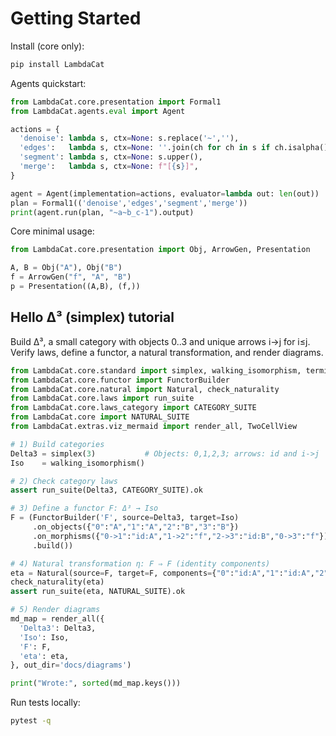 # Getting Started

Install (core only):

```bash
pip install LambdaCat
```

Agents quickstart:

```python
from LambdaCat.core.presentation import Formal1
from LambdaCat.agents.eval import Agent

actions = {
  'denoise': lambda s, ctx=None: s.replace('~',''),
  'edges':   lambda s, ctx=None: ''.join(ch for ch in s if ch.isalpha()),
  'segment': lambda s, ctx=None: s.upper(),
  'merge':   lambda s, ctx=None: f"[{s}]",
}

agent = Agent(implementation=actions, evaluator=lambda out: len(out))
plan = Formal1(('denoise','edges','segment','merge'))
print(agent.run(plan, "~a~b_c-1").output)
```

Core minimal usage:

```python
from LambdaCat.core.presentation import Obj, ArrowGen, Presentation

A, B = Obj("A"), Obj("B")
f = ArrowGen("f", "A", "B")
p = Presentation((A,B), (f,))
```

## Hello Δ³ (simplex) tutorial

Build Δ³, a small category with objects 0..3 and unique arrows i→j for i≤j. Verify laws, define a functor, a natural transformation, and render diagrams.

```python
from LambdaCat.core.standard import simplex, walking_isomorphism, terminal_category, discrete
from LambdaCat.core.functor import FunctorBuilder
from LambdaCat.core.natural import Natural, check_naturality
from LambdaCat.core.laws import run_suite
from LambdaCat.core.laws_category import CATEGORY_SUITE
from LambdaCat.core import NATURAL_SUITE
from LambdaCat.extras.viz_mermaid import render_all, TwoCellView

# 1) Build categories
Delta3 = simplex(3)           # Objects: 0,1,2,3; arrows: id and i->j
Iso    = walking_isomorphism()

# 2) Check category laws
assert run_suite(Delta3, CATEGORY_SUITE).ok

# 3) Define a functor F: Δ³ → Iso
F = (FunctorBuilder('F', source=Delta3, target=Iso)
     .on_objects({"0":"A","1":"A","2":"B","3":"B"})
     .on_morphisms({"0->1":"id:A","1->2":"f","2->3":"id:B","0->3":"f"})
     .build())

# 4) Natural transformation η: F ⇒ F (identity components)
eta = Natural(source=F, target=F, components={"0":"id:A","1":"id:A","2":"id:B","3":"id:B"})
check_naturality(eta)
assert run_suite(eta, NATURAL_SUITE).ok

# 5) Render diagrams
md_map = render_all({
  'Delta3': Delta3,
  'Iso': Iso,
  'F': F,
  'eta': eta,
}, out_dir='docs/diagrams')

print("Wrote:", sorted(md_map.keys()))
```

Run tests locally:

```bash
pytest -q
```
